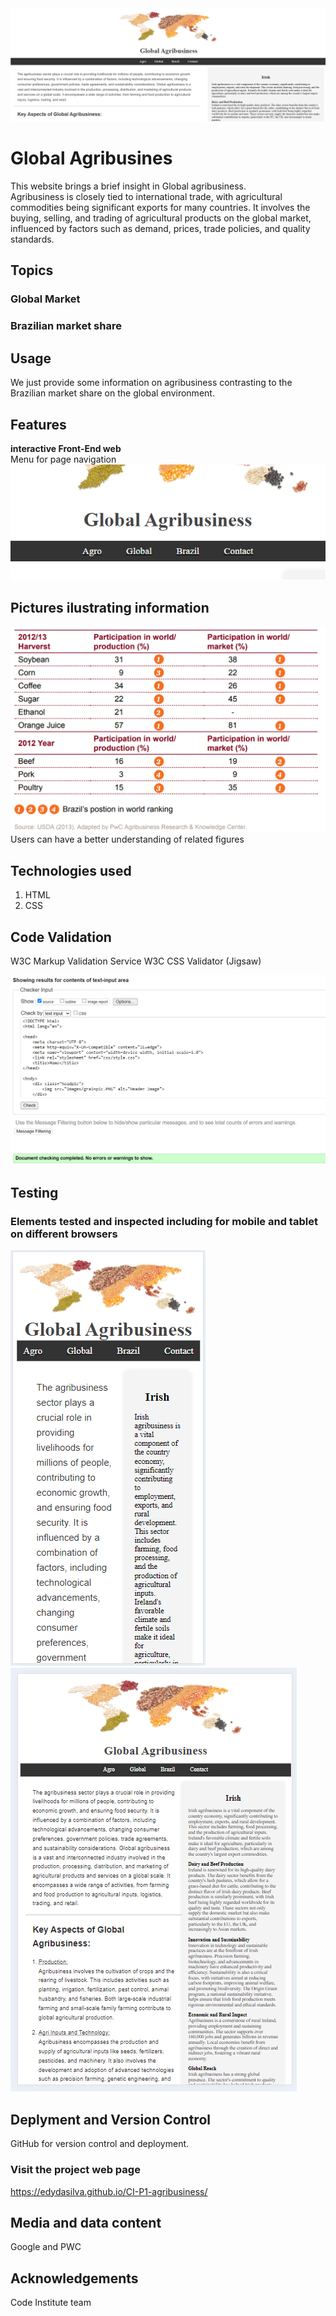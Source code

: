<img src="images/ami3.PNG" alt="site preview">

# Global Agribusines

This website brings a brief insight in Global agribusiness.
<br>
Agribusiness is closely tied to international trade, with agricultural commodities being significant exports for many countries. It involves the buying, selling, and trading of agricultural products on the global market, influenced by factors such as demand, prices, trade policies, and quality standards.
<br>

## Topics

### Global Market

### Brazilian market share

## Usage
We just provide some information on agribusiness contrasting to the Brazilian market share on the global environment.

## Features
<b>interactive Front-End web</b>
<br>
Menu for page navigation
<img src="images/pagesnav2.PNG" alt="menu highlight">
 <br>

## Pictures ilustrating information
<img src="images/valuechain.PNG" alt="picture 1">
Users can have a better understanding of related figures
<br>

## Technologies used

<ol>
    <li>HTML</li>
    <li>CSS</li>
</ol>



## Code Validation
W3C Markup Validation Service
W3C CSS Validator (Jigsaw)

<img src="images/w3cval.PNG" alt="validation">
<br>

## Testing
### Elements tested and inspected including for mobile and tablet on different browsers 
<img src="images/iphone12a.PNG" alt="iPhone 12">
<img src="images/surface2.PNG" alt="Surface">

<!--
## Performance
Performane evaluation with lighthouse
<img src="images/lighthouse.PNG" alt="performance">
-->
##  Deplyment and Version Control

GitHub for version control and deployment.
<br>

### Visit the project web page
https://edydasilva.github.io/CI-P1-agribusiness/


## Media and data content

Google and PWC

## Acknowledgements

Code Institute team
